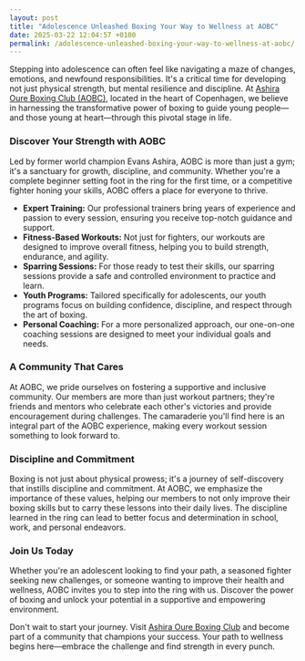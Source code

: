 ```yaml
---
layout: post
title: "Adolescence Unleashed Boxing Your Way to Wellness at AOBC"
date: 2025-03-22 12:04:57 +0100
permalink: /adolescence-unleashed-boxing-your-way-to-wellness-at-aobc/
---
```



Stepping into adolescence can often feel like navigating a maze of changes, emotions, and newfound responsibilities. It's a critical time for developing not just physical strength, but mental resilience and discipline. At [Ashira Oure Boxing Club (AOBC)](https://www.ashiraoure.com/), located in the heart of Copenhagen, we believe in harnessing the transformative power of boxing to guide young people—and those young at heart—through this pivotal stage in life.

### Discover Your Strength with AOBC

Led by former world champion Evans Ashira, AOBC is more than just a gym; it's a sanctuary for growth, discipline, and community. Whether you're a complete beginner setting foot in the ring for the first time, or a competitive fighter honing your skills, AOBC offers a place for everyone to thrive.

- **Expert Training:** Our professional trainers bring years of experience and passion to every session, ensuring you receive top-notch guidance and support.
- **Fitness-Based Workouts:** Not just for fighters, our workouts are designed to improve overall fitness, helping you to build strength, endurance, and agility.
- **Sparring Sessions:** For those ready to test their skills, our sparring sessions provide a safe and controlled environment to practice and learn.
- **Youth Programs:** Tailored specifically for adolescents, our youth programs focus on building confidence, discipline, and respect through the art of boxing.
- **Personal Coaching:** For a more personalized approach, our one-on-one coaching sessions are designed to meet your individual goals and needs.

### A Community That Cares

At AOBC, we pride ourselves on fostering a supportive and inclusive community. Our members are more than just workout partners; they're friends and mentors who celebrate each other's victories and provide encouragement during challenges. The camaraderie you'll find here is an integral part of the AOBC experience, making every workout session something to look forward to.

### Discipline and Commitment

Boxing is not just about physical prowess; it's a journey of self-discovery that instills discipline and commitment. At AOBC, we emphasize the importance of these values, helping our members to not only improve their boxing skills but to carry these lessons into their daily lives. The discipline learned in the ring can lead to better focus and determination in school, work, and personal endeavors.

### Join Us Today

Whether you're an adolescent looking to find your path, a seasoned fighter seeking new challenges, or someone wanting to improve their health and wellness, AOBC invites you to step into the ring with us. Discover the power of boxing and unlock your potential in a supportive and empowering environment.

Don't wait to start your journey. Visit [Ashira Oure Boxing Club](https://www.ashiraoure.com/) and become part of a community that champions your success. Your path to wellness begins here—embrace the challenge and find strength in every punch.